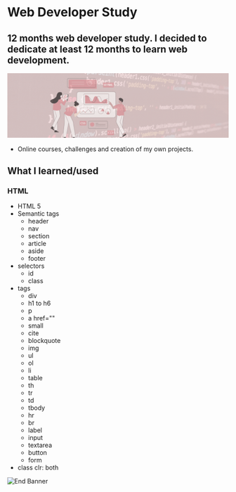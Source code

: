 # Web Developer Study
## 12 months web developer study. I decided to dedicate at least 12 months to learn web development.

![Begin Banner](Documentation/top-1200x350.gif)

* Online courses, challenges and creation of my own projects.

## What I learned/used 
### HTML
* HTML 5
* Semantic tags
    * header
    * nav
    * section
    * article
    * aside
    * footer
* selectors
    * id
    * class
* tags
    * div
    * h1 to h6
    * p
    * a href=""
    * small
    * cite
    * blockquote
    * img
    * ul
    * ol
    * li
    * table
    * th
    * tr
    * td
    * tbody
    * hr
    * br
    * label
    * input
    * textarea
    * button
    * form
* class clr: both





![End Banner](Documentation/botton-1200x350.gif)